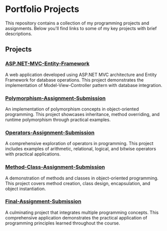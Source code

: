 # Portfolio Projects

This repository contains a collection of my programming projects and assignments. Below you'll find links to some of my key projects with brief descriptions.

## Projects

### [ASP.NET-MVC-Entity-Framework](https://github.com/emrahaslangiri11/ASP.NET-MVC-Entity-Framework-Assignment-Part-4)
A web application developed using ASP.NET MVC architecture and Entity Framework for database operations. This project demonstrates the implementation of Model-View-Controller pattern with database integration.

### [Polymorphism-Assignment-Submission](https://github.com/emrahaslangiri11/Polymorphism-Assignment-Submission)
An implementation of polymorphism concepts in object-oriented programming. This project showcases inheritance, method overriding, and runtime polymorphism through practical examples.

### [Operators-Assignment-Submission](https://github.com/emrahaslangiri11/Operators-Assignment-Submission)
A comprehensive exploration of operators in programming. This project includes examples of arithmetic, relational, logical, and bitwise operators with practical applications.

### [Method-Class-Assignment-Submission](https://github.com/emrahaslangiri11/Method-Class-Assignment-Submission)
A demonstration of methods and classes in object-oriented programming. This project covers method creation, class design, encapsulation, and object instantiation.

### [Final-Assignment-Submission](https://github.com/emrahaslangiri11/Final-Assignment-Submission)
A culminating project that integrates multiple programming concepts. This comprehensive application demonstrates the practical application of programming principles learned throughout the course.